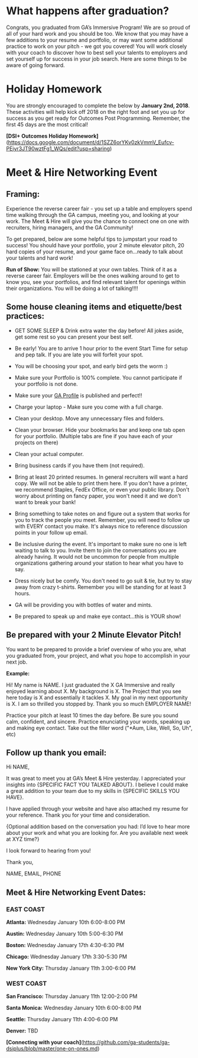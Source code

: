 # What happens after graduation?

Congrats, you graduated from GA’s Immersive Program! We are so proud of all of your hard work and you should be too. We know that you may have a few additions to your resume and portfolio, or may want some additional practice to work on your pitch - we got you covered!  You will work closely with your coach to discover how to best sell your talents to employers and set yourself up for success in your job search. Here are some things to be aware of going forward. 

# Holiday Homework
You  are strongly encouraged to complete the below by **January 2nd, 2018**. These activities will help kick off 2018 on the right foot and set you up for success as you get ready for Outcomes Post Programming. Remember, the first 45 days are the most critical! 

**[DSI+ Outcomes Holiday Homework]**(https://docs.google.com/document/d/1SZZ6orYKv0zkVmmV_Eufcv-PEjyr3JT90wztFg1_WQs/edit?usp=sharing)

# Meet & Hire Networking Event 

## Framing:

Experience the reverse career fair - you set up a table and employers spend time walking through the GA campus, meeting you, and looking at your work. The Meet & Hire will give you the chance to connect one on one with recruiters, hiring managers, and the GA Community! 

To get prepared, below are some helpful tips to jumpstart your road to success! You should have your portfolio, your 2 minute elevator pitch, 20 hard copies of your resume, and your game face on...ready to talk about your talents and hard work! 

**Run of Show:** You will be stationed at your own tables. Think of it as a reverse career fair. Employers will be the ones walking around to get to know you, see your portfolios, and find relevant talent for openings within their organizations. You will be doing a lot of talking!!!!

## Some house cleaning items and etiquette/best practices:

* GET SOME SLEEP & Drink extra water the day before! All jokes aside, get some rest so you can present your best self.

* Be early! You are to arrive 1 hour prior to the event Start Time for setup and pep talk. If you are late you will forfeit your spot.

* You will be choosing your spot, and early bird gets the worm :)

* Make sure your Portfolio is 100% complete. You cannot participate if your portfolio is not done.

* Make sure your [GA Profile](https://profiles.generalassemb.ly/) is published and perfect!!

* Charge your laptop - Make sure you come with a full charge.

* Clean your desktop. Move any unnecessary files and folders.

* Clean your browser. Hide your bookmarks bar and keep one tab open for your portfolio. (Multiple tabs are fine if you have each of your projects on there)

* Clean your actual computer. 

* Bring business cards if you have them (not required). 

* Bring at least 20 printed resumes. In general recruiters will want a hard copy. We will not be able to print them here. If you don't have a printer, we recommend Staples, FedEx Office, or even your public library. Don't worry about printing on fancy paper, you won't need it and we don't want to break your bank! 

* Bring something to take notes on and figure out a system that works for you to track the people you meet. Remember, you will need to follow up with EVERY contact you make. It's always nice to reference discussion points in your follow up email. 

* Be inclusive during the event. It's important to make sure no one is left waiting to talk to you. Invite them to join the conversations you are already having. It would not be uncommon for people from multiple organizations gathering around your station to hear what you have to say.

* Dress nicely but be comfy. You don't need to go suit & tie, but try to stay away from crazy t-shirts. Remember you will be standing for at least 3 hours.

* GA will be providing you with bottles of water and mints.

* Be prepared to speak up and make eye contact...this is YOUR show!

## Be prepared with your 2 Minute Elevator Pitch!

You want to be prepared to provide a brief overview of who you are, what you graduated from, your project, and what you hope to accomplish in your next job.  

**Example:**

Hi!  My name is NAME.  I just graduated the X GA Immersive and really enjoyed learning about X.  My background is X.  The Project that you see here today is X and essentially it tackles X.  My goal in my next opportunity is X.  I am so thrilled you stopped by. Thank you so much EMPLOYER NAME!

Practice your pitch at least 10 times the day before.  Be sure you sound calm, confident, and sincere.  Practice enunciating your words, speaking up and making eye contact. Take out the filler word ("*Aum, Like, Well, So, Uh", etc)

## Follow up thank you email:

Hi NAME,

It was great to meet you at GA’s Meet & Hire yesterday.  I appreciated your insights into {SPECIFIC FACT YOU TALKED ABOUT}. I believe I could make a great addition to your team due to my skills in {SPECIFIC SKILLS YOU HAVE}.

I have applied through your website and have also attached my resume for your reference. Thank you for your time and consideration.

{Optional addition based on the conversation you had: I’d love to hear more about your work and what you are looking for. Are you available next week at XYZ time?}

I look forward to hearing from you!

Thank you,

NAME, EMAIL, PHONE


## Meet & Hire Networking Event Dates:

### EAST COAST
**Atlanta:** Wednesday January 10th 6:00-8:00 PM

**Austin:** Wednesday January 10th 5:00-6:30 PM

**Boston:** Wednesday January 17th 4:30-6:30 PM

**Chicago:** Wednesday January 17th 3:30-5:30 PM

**New York City:** Thursday January 11th 3:00-6:00 PM


### WEST COAST
**San Francisco:** Thursday January 11th 12:00-2:00 PM

**Santa Monica:** Wednesday January 10th 6:00-8:00 PM 

**Seattle:** Thursday January 11th 4:00-6:00 PM

**Denver:** TBD


**[Connecting with your coach]**(https://github.com/ga-students/ga-dsiplus/blob/master/one-on-ones.md)
